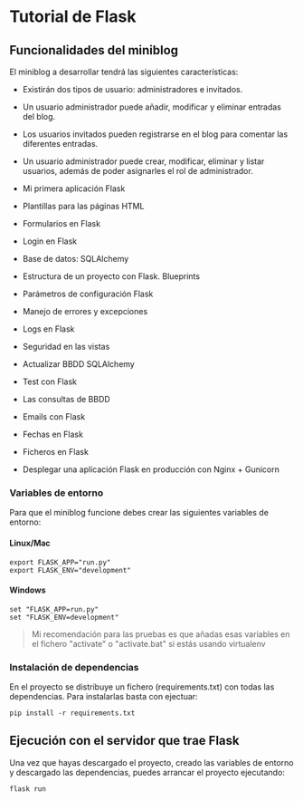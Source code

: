 # Tutorial de Flask

## Funcionalidades del miniblog

El miniblog a desarrollar tendrá las siguientes características:

* Existirán dos tipos de usuario: administradores e invitados.
* Un usuario administrador puede añadir, modificar y eliminar entradas del blog.
* Los usuarios invitados pueden registrarse en el blog para comentar las diferentes entradas.
* Un usuario administrador puede crear, modificar, eliminar y listar usuarios, además de poder asignarles el rol de administrador.


* Mi primera aplicación Flask
* Plantillas para las páginas HTML
* Formularios en Flask
* Login en Flask
* Base de datos: SQLAlchemy
* Estructura de un proyecto con Flask. Blueprints
* Parámetros de configuración Flask
* Manejo de errores y excepciones
* Logs en Flask
* Seguridad en las vistas
* Actualizar BBDD SQLAlchemy
* Test con Flask
* Las consultas de BBDD
* Emails con Flask
* Fechas en Flask
* Ficheros en Flask
* Desplegar una aplicación Flask en producción con Nginx + Gunicorn


### Variables de entorno

Para que el miniblog funcione debes crear las siguientes variables de entorno:

#### Linux/Mac

    export FLASK_APP="run.py"
    export FLASK_ENV="development"

#### Windows

    set "FLASK_APP=run.py"
    set "FLASK_ENV=development"
    
> Mi recomendación para las pruebas es que añadas esas variables en el fichero "activate" o "activate.bat"
> si estás usando virtualenv
 
### Instalación de dependencias

En el proyecto se distribuye un fichero (requirements.txt) con todas las dependencias. Para instalarlas
basta con ejectuar:

    pip install -r requirements.txt

## Ejecución con el servidor que trae Flask

Una vez que hayas descargado el proyecto, creado las variables de entorno y descargado las dependencias,
puedes arrancar el proyecto ejecutando:

    flask run
